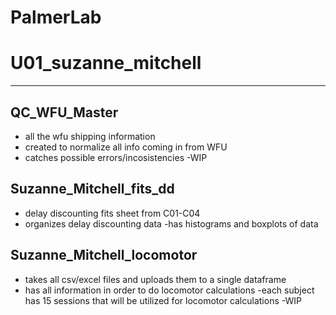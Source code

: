 # PalmerLab  
# U01_suzanne_mitchell  
---

## QC_WFU_Master 
- all the wfu shipping information	
- created to normalize all info coming in from WFU
- catches possible errors/incosistencies
-WIP
## Suzanne_Mitchell_fits_dd 
- delay discounting fits sheet from C01-C04
- organizes delay discounting data
-has histograms and boxplots of data
## Suzanne_Mitchell_locomotor 
- takes all csv/excel files and uploads them to a single dataframe
- has all information in order to do locomotor calculations
-each subject has 15 sessions that will be utilized for locomotor calculations
-WIP
